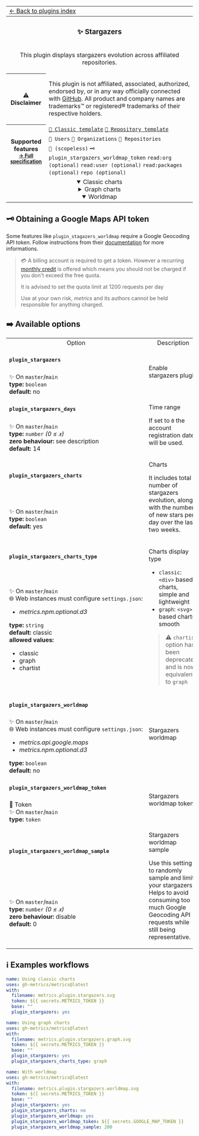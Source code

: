 <!--header-->
<table>
  <tr><td colspan="2"><a href="/README.md#-plugins">← Back to plugins index</a></td></tr>
  <tr><th colspan="2"><h3>✨ Stargazers</h3></th></tr>
  <tr><td colspan="2" align="center"><p>This plugin displays stargazers evolution across affiliated repositories.</p>
</td></tr>
  <tr><th>⚠️ Disclaimer</th><td><p>This plugin is not affiliated, associated, authorized, endorsed by, or in any way officially connected with <a href="https://github.com">GitHub</a>.
All product and company names are trademarks™ or registered® trademarks of their respective holders.</p>
</td></tr>
  <tr>
    <th rowspan="3">Supported features<br><sub><a href="metadata.yml">→ Full specification</a></sub></th>
    <td><a href="/source/templates/classic/README.md"><code>📗 Classic template</code></a> <a href="/source/templates/repository/README.md"><code>📘 Repository template</code></a></td>
  </tr>
  <tr>
    <td><code>👤 Users</code> <code>👥 Organizations</code> <code>📓 Repositories</code></td>
  </tr>
  <tr>
    <td><code>🔑 (scopeless)</code> <code>🗝️ plugin_stargazers_worldmap_token</code> <code>read:org (optional)</code> <code>read:user (optional)</code> <code>read:packages (optional)</code> <code>repo (optional)</code></td>
  </tr>
  <tr>
    <td colspan="2" align="center">
      <details open><summary>Classic charts</summary><img src="https://github.com/gh-metrics/metrics/blob/examples/metrics.plugin.stargazers.svg" alt=""></img></details>
      <details><summary>Graph charts</summary><img src="https://github.com/gh-metrics/metrics/blob/examples/metrics.plugin.stargazers.graph.svg" alt=""></img></details>
      <details open><summary>Worldmap</summary><img src="https://github.com/gh-metrics/metrics/blob/examples/metrics.plugin.stargazers.worldmap.svg" alt=""></img></details>
      <img width="900" height="1" alt="">
    </td>
  </tr>
</table>
<!--/header-->

## 🗝️ Obtaining a Google Maps API token

Some features like `plugin_stagazers_worldmap` require a Google Geocoding API token.
Follow instructions from their [documentation](https://developers.google.com/maps/documentation/geocoding/get-api-key) for more informations.

> 💳 A billing account is required to get a token. However a recurring [monthly credit](https://developers.google.com/maps/billing-credits#monthly) is offered which means you should not be charged if you don't exceed the free quota.
>
> It is advised to set the quota limit at 1200 requests per day
>
> Use at your own risk, *metrics* and its authors cannot be held responsible for anything charged.

## ➡️ Available options

<!--options-->
<table>
  <tr>
    <td align="center" nowrap="nowrap">Option</i></td><td align="center" nowrap="nowrap">Description</td>
  </tr>
  <tr>
    <td nowrap="nowrap"><h4><code>plugin_stargazers</code></h4></td>
    <td rowspan="2"><p>Enable stargazers plugin</p>
<img width="900" height="1" alt=""></td>
  </tr>
  <tr>
    <td nowrap="nowrap">✨ On <code>master</code>/<code>main</code><br>
<b>type:</b> <code>boolean</code>
<br>
<b>default:</b> no<br></td>
  </tr>
  <tr>
    <td nowrap="nowrap"><h4><code>plugin_stargazers_days</code></h4></td>
    <td rowspan="2"><p>Time range</p>
<p>If set to <code>0</code> the account registration date will be used.</p>
<img width="900" height="1" alt=""></td>
  </tr>
  <tr>
    <td nowrap="nowrap">✨ On <code>master</code>/<code>main</code><br>
<b>type:</b> <code>number</code>
<i>(0 ≤
𝑥)</i>
<br>
<b>zero behaviour:</b> see description</br>
<b>default:</b> 14<br></td>
  </tr>
  <tr>
    <td nowrap="nowrap"><h4><code>plugin_stargazers_charts</code></h4></td>
    <td rowspan="2"><p>Charts</p>
<p>It includes total number of stargazers evolution, along with the number of new stars per day over the last two weeks.</p>
<img width="900" height="1" alt=""></td>
  </tr>
  <tr>
    <td nowrap="nowrap">✨ On <code>master</code>/<code>main</code><br>
<b>type:</b> <code>boolean</code>
<br>
<b>default:</b> yes<br></td>
  </tr>
  <tr>
    <td nowrap="nowrap"><h4><code>plugin_stargazers_charts_type</code></h4></td>
    <td rowspan="2"><p>Charts display type</p>
<ul>
<li><code>classic</code>: <code>&lt;div&gt;</code> based charts, simple and lightweight</li>
<li><code>graph</code>: <code>&lt;svg&gt;</code> based charts, smooth</li>
</ul>
<blockquote>
<p>⚠️ <code>chartist</code> option has been deprecated and is now equivalent to <code>graph</code></p>
</blockquote>
<img width="900" height="1" alt=""></td>
  </tr>
  <tr>
    <td nowrap="nowrap">✨ On <code>master</code>/<code>main</code><br>
🌐 Web instances must configure <code>settings.json</code>:
<ul>
<li><i>metrics.npm.optional.d3</i></li>
</ul>
<b>type:</b> <code>string</code>
<br>
<b>default:</b> classic<br>
<b>allowed values:</b><ul><li>classic</li><li>graph</li><li>chartist</li></ul></td>
  </tr>
  <tr>
    <td nowrap="nowrap"><h4><code>plugin_stargazers_worldmap</code></h4></td>
    <td rowspan="2"><p>Stargazers worldmap</p>
<img width="900" height="1" alt=""></td>
  </tr>
  <tr>
    <td nowrap="nowrap">✨ On <code>master</code>/<code>main</code><br>
🌐 Web instances must configure <code>settings.json</code>:
<ul>
<li><i>metrics.api.google.maps</i></li>
<li><i>metrics.npm.optional.d3</i></li>
</ul>
<b>type:</b> <code>boolean</code>
<br>
<b>default:</b> no<br></td>
  </tr>
  <tr>
    <td nowrap="nowrap"><h4><code>plugin_stargazers_worldmap_token</code></h4></td>
    <td rowspan="2"><p>Stargazers worldmap token</p>
<img width="900" height="1" alt=""></td>
  </tr>
  <tr>
    <td nowrap="nowrap">🔐 Token<br>
✨ On <code>master</code>/<code>main</code><br>
<b>type:</b> <code>token</code>
<br></td>
  </tr>
  <tr>
    <td nowrap="nowrap"><h4><code>plugin_stargazers_worldmap_sample</code></h4></td>
    <td rowspan="2"><p>Stargazers worldmap sample</p>
<p>Use this setting to randomly sample and limit your stargazers.
Helps to avoid consuming too much Google Geocoding API requests while still being representative.</p>
<img width="900" height="1" alt=""></td>
  </tr>
  <tr>
    <td nowrap="nowrap">✨ On <code>master</code>/<code>main</code><br>
<b>type:</b> <code>number</code>
<i>(0 ≤
𝑥)</i>
<br>
<b>zero behaviour:</b> disable</br>
<b>default:</b> 0<br></td>
  </tr>
</table>
<!--/options-->

## ℹ️ Examples workflows

<!--examples-->
```yaml
name: Using classic charts
uses: gh-metrics/metrics@latest
with:
  filename: metrics.plugin.stargazers.svg
  token: ${{ secrets.METRICS_TOKEN }}
  base: ""
  plugin_stargazers: yes

```
```yaml
name: Using graph charts
uses: gh-metrics/metrics@latest
with:
  filename: metrics.plugin.stargazers.graph.svg
  token: ${{ secrets.METRICS_TOKEN }}
  base: ""
  plugin_stargazers: yes
  plugin_stargazers_charts_type: graph

```
```yaml
name: With worldmap
uses: gh-metrics/metrics@latest
with:
  filename: metrics.plugin.stargazers.worldmap.svg
  token: ${{ secrets.METRICS_TOKEN }}
  base: ""
  plugin_stargazers: yes
  plugin_stargazers_charts: no
  plugin_stargazers_worldmap: yes
  plugin_stargazers_worldmap_token: ${{ secrets.GOOGLE_MAP_TOKEN }}
  plugin_stargazers_worldmap_sample: 200

```
<!--/examples-->
